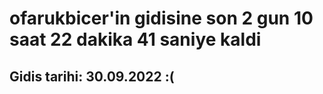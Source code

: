 # ofarukbicer'in gidisine son 2 gun 10 saat 22 dakika 41 saniye kaldi

## Gidis tarihi: 30.09.2022 :(